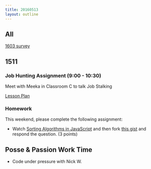 ```yaml
---
title: 20160513
layout: outline
---
```

## All

[1603 survey](https://docs.google.com/forms/d/1-mAcUDRf6IT9rdb9QslXn9G_sZR6yPEEF2YE3H-U0B0/viewform)

## 1511

### Job Hunting Assignment (9:00 - 10:30)

Meet with Meeka in Classroom C to talk Job Stalking

[Lesson Plan](https://github.com/turingschool/lesson_plans/blob/master/ruby_04-apis_and_scalability/job-hunting-assignment.markdown)

### Homework

This weekend, please complete the following assignment:

- Watch [Sorting Algorithms in JavaScript](https://www.youtube.com/watch?v=uRyqlhjXYQI) and then fork [this gist][sort] and respond the question. (3 points)

[sort]: https://gist.github.com/stevekinney/9e9cfeb225c8133fda73

## Posse & Passion Work Time

* Code under pressure with Nick W.
